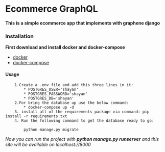 # Ecommerce GraphQL

**This is a simple ecommerce app that implements with graphene django**

### Installation

__First download and install docker and docker-compose__

* [docker](https://docs.docker.com/engine/install/)
* [docker-compose](https://docs.docker.com/compose/install/)

#### Usage

```
    1.Create a .env file and add this three lines in it:
        * POSTGRES_USER='shayan'
        * POSTGRES_PASSWORD='shayan'
        * POSTGRES_DB='shayan'
    2.For bring the database up use the below command:
        * docker-compose up -d
    3. install all of the requirements package via command: pip install -r requirements.txt
    4. Run the following command to get the database ready to go:

        python manage.py migrate
```

*Now you can run the project with **python manage.py runserver** and this site will be available on localhost://8000*
